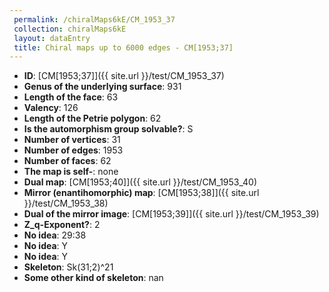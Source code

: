 ```yaml
--- 
 permalink: /chiralMaps6kE/CM_1953_37 
 collection: chiralMaps6kE
 layout: dataEntry
 title: Chiral maps up to 6000 edges - CM[1953;37]
---
```


- **ID**: [CM[1953;37]]({{ site.url }}/test/CM_1953_37)
- **Genus of the underlying surface**: 931
- **Length of the face**: 63
- **Valency**: 126
- **Length of the Petrie polygon**: 62
- **Is the automorphism group solvable?**: S
- **Number of vertices**: 31
- **Number of edges**: 1953
- **Number of faces**: 62
- **The map is self-**: none
- **Dual map**: [CM[1953;40]]({{ site.url }}/test/CM_1953_40)
- **Mirror (enantihomorphic) map**: [CM[1953;38]]({{ site.url }}/test/CM_1953_38)
- **Dual of the mirror image**: [CM[1953;39]]({{ site.url }}/test/CM_1953_39)
- **Z_q-Exponent?**: 2
- **No idea**:  29:38
- **No idea**: Y
- **No idea**: Y
- **Skeleton**: Sk(31;2)^21
- **Some other kind of skeleton**: nan
